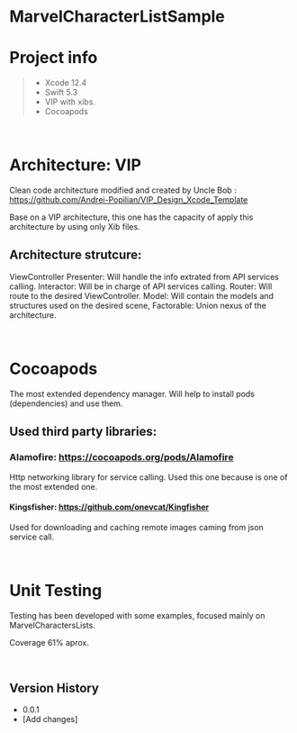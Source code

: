 # MarvelCharacterListSample

# Project info
> - Xcode 12.4
> - Swift 5.3
> - VIP with xibs.
> - Cocoapods

<br/>

# Architecture: VIP
Clean code architecture modified and created by Uncle Bob : https://github.com/Andrei-Popilian/VIP_Design_Xcode_Template

Base on a VIP architecture, this one has the capacity of apply this architecture by using only Xib files.

## Architecture strutcure:
ViewController
Presenter: Will handle the info extrated from API services calling.
Interactor: Will be in charge of API services calling.
Router: Will route to the desired ViewController.
Model: Will contain the models and structures used on the desired scene,
Factorable: Union nexus of the architecture.

<br/>

# Cocoapods

The most extended dependency manager. Will help to install pods (dependencies) and use them.

## Used third party libraries:
### Alamofire: https://cocoapods.org/pods/Alamofire
Http networking library for service calling. Used this one because is one of the most extended one.

#### Kingsfisher: https://github.com/onevcat/Kingfisher
Used for downloading and caching remote images caming from json service call.

</br>


# Unit Testing
Testing has been developed with some examples, focused mainly on MarvelCharactersLists.

Coverage 61% aprox.

<br>

## Version History
* 0.0.1
 * [Add changes]
